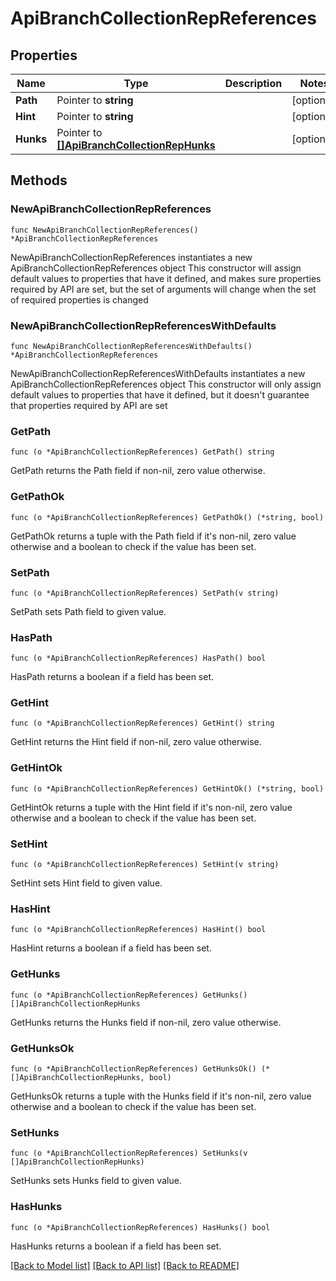 # ApiBranchCollectionRepReferences

## Properties

Name | Type | Description | Notes
------------ | ------------- | ------------- | -------------
**Path** | Pointer to **string** |  | [optional] 
**Hint** | Pointer to **string** |  | [optional] 
**Hunks** | Pointer to [**[]ApiBranchCollectionRepHunks**](ApiBranchCollectionRepHunks.md) |  | [optional] 

## Methods

### NewApiBranchCollectionRepReferences

`func NewApiBranchCollectionRepReferences() *ApiBranchCollectionRepReferences`

NewApiBranchCollectionRepReferences instantiates a new ApiBranchCollectionRepReferences object
This constructor will assign default values to properties that have it defined,
and makes sure properties required by API are set, but the set of arguments
will change when the set of required properties is changed

### NewApiBranchCollectionRepReferencesWithDefaults

`func NewApiBranchCollectionRepReferencesWithDefaults() *ApiBranchCollectionRepReferences`

NewApiBranchCollectionRepReferencesWithDefaults instantiates a new ApiBranchCollectionRepReferences object
This constructor will only assign default values to properties that have it defined,
but it doesn't guarantee that properties required by API are set

### GetPath

`func (o *ApiBranchCollectionRepReferences) GetPath() string`

GetPath returns the Path field if non-nil, zero value otherwise.

### GetPathOk

`func (o *ApiBranchCollectionRepReferences) GetPathOk() (*string, bool)`

GetPathOk returns a tuple with the Path field if it's non-nil, zero value otherwise
and a boolean to check if the value has been set.

### SetPath

`func (o *ApiBranchCollectionRepReferences) SetPath(v string)`

SetPath sets Path field to given value.

### HasPath

`func (o *ApiBranchCollectionRepReferences) HasPath() bool`

HasPath returns a boolean if a field has been set.

### GetHint

`func (o *ApiBranchCollectionRepReferences) GetHint() string`

GetHint returns the Hint field if non-nil, zero value otherwise.

### GetHintOk

`func (o *ApiBranchCollectionRepReferences) GetHintOk() (*string, bool)`

GetHintOk returns a tuple with the Hint field if it's non-nil, zero value otherwise
and a boolean to check if the value has been set.

### SetHint

`func (o *ApiBranchCollectionRepReferences) SetHint(v string)`

SetHint sets Hint field to given value.

### HasHint

`func (o *ApiBranchCollectionRepReferences) HasHint() bool`

HasHint returns a boolean if a field has been set.

### GetHunks

`func (o *ApiBranchCollectionRepReferences) GetHunks() []ApiBranchCollectionRepHunks`

GetHunks returns the Hunks field if non-nil, zero value otherwise.

### GetHunksOk

`func (o *ApiBranchCollectionRepReferences) GetHunksOk() (*[]ApiBranchCollectionRepHunks, bool)`

GetHunksOk returns a tuple with the Hunks field if it's non-nil, zero value otherwise
and a boolean to check if the value has been set.

### SetHunks

`func (o *ApiBranchCollectionRepReferences) SetHunks(v []ApiBranchCollectionRepHunks)`

SetHunks sets Hunks field to given value.

### HasHunks

`func (o *ApiBranchCollectionRepReferences) HasHunks() bool`

HasHunks returns a boolean if a field has been set.


[[Back to Model list]](../README.md#documentation-for-models) [[Back to API list]](../README.md#documentation-for-api-endpoints) [[Back to README]](../README.md)


